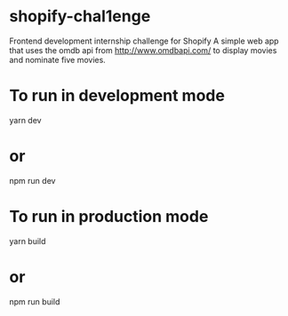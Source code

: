 # shopify-chal1enge
Frontend development internship challenge for Shopify
A simple web app that uses the omdb api from http://www.omdbapi.com/ to display movies and nominate five movies.

# To run in development mode
yarn dev
# or
npm run dev

# To run in production mode
yarn build
# or
npm run build
